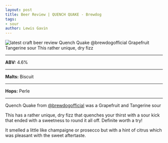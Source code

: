 ```yaml
---
layout: post
title: Beer Review | QUENCH QUAKE - Brewdog
tags:
- sour
author: Lewis Gavin
---
```


![latest craft beer review Quench Quake @brewdogofficial Grapefruit Tangerine sour This rather unique, dry fizz](https://instagram.fman1-1.fna.fbcdn.net/vp/a4f5ed288054eb8adc3a4a53d9510d9d/5C706B01/t51.2885-15/sh0.08/e35/p750x750/43779435_157588358524148_1669030772710361057_n.jpg?ig_cache_key=MTg5MTM0MjU1NTkyNTM5MzM0NA%3D%3D.2)

***
**ABV:** 4.6%

***
**Malts:** Biscuit

***
**Hops:**    Perle

***

Quench Quake from [@brewdogofficial](https://instagram.com/brewdogofficial) was a Grapefruit and Tangerine sour

This has a rather unique, dry fizz that quenches your thirst with a sour kick that ended with a sweetness to round it all off. Definite worth a try!

It smelled a little like champaigne or prosecco but with a hint of citrus which was pleasant with the sweet aftertaste.